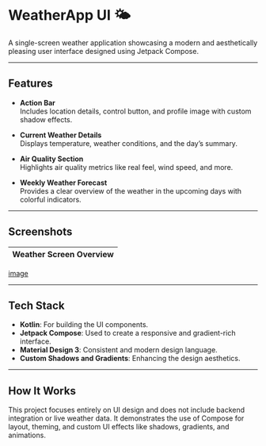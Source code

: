 # WeatherApp UI 🌤️

A single-screen weather application showcasing a modern and aesthetically pleasing user interface designed using Jetpack Compose.

---

## Features

- **Action Bar**  
  Includes location details, control button, and profile image with custom shadow effects.

- **Current Weather Details**  
  Displays temperature, weather conditions, and the day’s summary.

- **Air Quality Section**  
  Highlights air quality metrics like real feel, wind speed, and more.

- **Weekly Weather Forecast**  
  Provides a clear overview of the weather in the upcoming days with colorful indicators.

---

## Screenshots

| Weather Screen Overview |
|--------------------------|
[image](https://github.com/user-attachments/assets/5b9badf5-36ee-46f7-bcb0-4881307a3938)


---

## Tech Stack

- **Kotlin**: For building the UI components.
- **Jetpack Compose**: Used to create a responsive and gradient-rich interface.
- **Material Design 3**: Consistent and modern design language.
- **Custom Shadows and Gradients**: Enhancing the design aesthetics.

---

## How It Works

This project focuses entirely on UI design and does not include backend integration or live weather data. It demonstrates the use of Compose for layout, theming, and custom UI effects like shadows, gradients, and animations.

